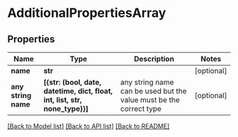 # AdditionalPropertiesArray


## Properties
Name | Type | Description | Notes
------------ | ------------- | ------------- | -------------
**name** | **str** |  | [optional] 
**any string name** | **[{str: (bool, date, datetime, dict, float, int, list, str, none_type)}]** | any string name can be used but the value must be the correct type | [optional]

[[Back to Model list]](../README.md#documentation-for-models) [[Back to API list]](../README.md#documentation-for-api-endpoints) [[Back to README]](../README.md)


